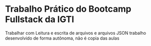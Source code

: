 # Trabalho Prático do Bootcamp Fullstack da IGTI
Trabalhar com Leitura e escrita de arquivos
e arquivos JSON
trabalho desenvolvido de forma autônoma, não é copia das aulas
